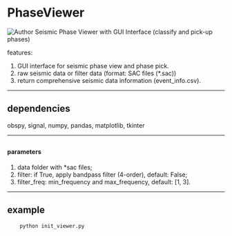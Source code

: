 # PhaseViewer
![Author](https://img.shields.io/badge/Author-TianyuCui-blue.svg)
Seismic Phase Viewer with GUI Interface (classify and pick-up phases)

features:
1. GUI interface for seismic phase view and phase pick.
2. raw seismic data or filter data (format: SAC files (*.sac))
3. return comprehensive seismic data information (event_info.csv).

***
## dependencies
obspy, signal, numpy, pandas, matplotlib, tkinter
***
## 
#### parameters
1. data folder with *sac files;
2. filter: if True, apply bandpass filter (4-order), default: False;
3. filter_freq: min_frequency and max_frequency, default: [1, 3].

***
## example
```bash
    python init_viewer.py
```

